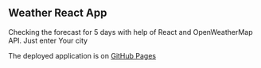 ## Weather React App

Checking the forecast for 5 days with help of React and OpenWeatherMap API. Just enter Your city

The deployed application is on [GitHub Pages](https://denysradchenko.github.io/weather-app-react/)

